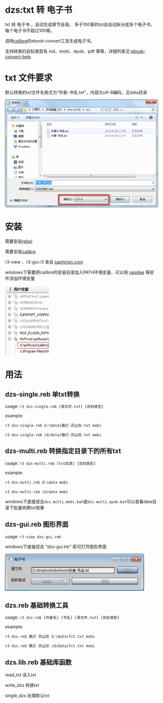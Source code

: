 # dzs:txt 转 电子书

txt 转 电子书 ，自动生成章节目录。 多于100章的txt会自动拆分成多个电子书，每个电子书不超过100章。

调用[calibre](http://www.calibre-ebook.com/)的ebook-convert工具生成电子书。

支持转换的目标类型有 md、mobi、epub、pdf 等等，详细列表见:[ebook-convert-help](http://manual.calibre-ebook.com/cli/ebook-convert.html#ebook-convert)

# txt 文件要求

默认转换的txt文件名格式为“作者-书名.txt”，内容为utf-8编码，见data目录

![dzs-file-utf8.png](dzs-file-utf8.png)

# 安装

需要安装[rebol](http://www.rebol.com/r3/downloads.html)

需要安装[calibre](http://www.calibre-ebook.com/)

r3-view 、r3-gui.r3 来自 [saphirion.com](http://development.saphirion.com/downloads/)

windows下需要把calibre的安装目录加入PATH环境变量，可以用 [rapidee](http://www.rapidee.com/en/about) 等软件添加环境变量

![dzs-path.png](dzs-path.png)

# 用法

## dzs-single.reb 单txt转换

usage: ``r3 dzs-single.reb [源文件.txt] [目标类型]``

example: 

``r3 dzs-single.reb d:\data\飘灯-风尘叹.txt mobi``

``r3 dzs-single.reb /d/data/飘灯-风尘叹.txt mobi``

## dzs-multi.reb 转换指定目录下的所有txt

usage: ``r3 dzs-multi.reb [txt目录] [目标类型]``

example: 

``r3 dzs-multi.reb d:\data mobi``

``r3 dzs-multi.reb /d/data mobi``

windows下直接双击``dzs_multi_mobi.bat``或``dzs_multi_epub.bat``可以查看data目录下批量转换txt效果

## dzs-gui.reb 图形界面

usage: ``r3-view dzs-gui.reb``

windows下直接双击 “dzs-gui.lnk” 即可打开图形界面

![dzs-gui.png](dzs-gui.png)

## dzs.reb 基础转换工具

usage: ``r3 dzs.reb [作者名] [书名] [源文件.txt] [目标类型]``

example: 

``r3 dzs.reb 飘灯 风尘叹 d:\data\fct.txt mobi``

``r3 dzs.reb 飘灯 风尘叹 /d/data/fct.txt mobi``

## dzs.lib.reb 基础库函数

read_txt 读入txt

write_dzs 转换txt

single_dzs 处理默认txt
